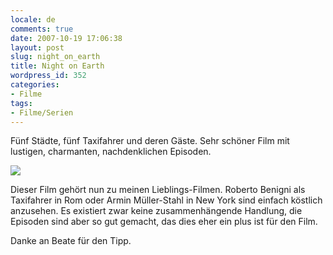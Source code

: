```yaml
---
locale: de
comments: true
date: 2007-10-19 17:06:38
layout: post
slug: night_on_earth
title: Night on Earth
wordpress_id: 352
categories:
- Filme
tags:
- Filme/Serien
---
```


Fünf Städte, fünf Taxifahrer und deren Gäste. Sehr schöner Film mit lustigen,
charmanten, nachdenklichen Episoden.

[![](http://ecx.images-amazon.com/images/I/21AAM3HYZNL._AA_SL160_.jpg)](http://www.amazon.de/gp/product/B0007S5VWW?ie=UTF8&tag=wannawork-21&linkCode=as2&camp=1638&creative=6742&creativeASIN=B0007S5VWW)

Dieser Film gehört nun zu meinen Lieblings-Filmen. Roberto Benigni als
Taxifahrer in Rom oder Armin Müller-Stahl in New York sind einfach köstlich
anzusehen. Es existiert zwar keine zusammenhängende Handlung, die Episoden sind
aber so gut gemacht, das dies eher ein plus ist für den Film.

Danke an Beate für den Tipp.
